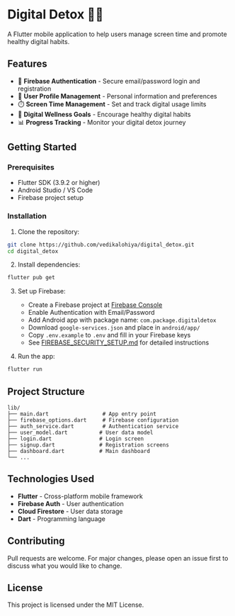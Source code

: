 # Digital Detox 📱🧘

A Flutter mobile application to help users manage screen time and promote healthy digital habits.

## Features

- 🔐 **Firebase Authentication** - Secure email/password login and registration
- 👤 **User Profile Management** - Personal information and preferences
- ⏱️ **Screen Time Management** - Set and track digital usage limits
- 🎯 **Digital Wellness Goals** - Encourage healthy digital habits
- 📊 **Progress Tracking** - Monitor your digital detox journey

## Getting Started

### Prerequisites
- Flutter SDK (3.9.2 or higher)
- Android Studio / VS Code
- Firebase project setup

### Installation

1. Clone the repository:
```bash
git clone https://github.com/vedikalohiya/digital_detox.git
cd digital_detox
```

2. Install dependencies:
```bash
flutter pub get
```

3. Set up Firebase:
   - Create a Firebase project at [Firebase Console](https://console.firebase.google.com)
   - Enable Authentication with Email/Password
   - Add Android app with package name: `com.package.digitaldetox`
   - Download `google-services.json` and place in `android/app/`
   - Copy `.env.example` to `.env` and fill in your Firebase keys
   - See [FIREBASE_SECURITY_SETUP.md](FIREBASE_SECURITY_SETUP.md) for detailed instructions

4. Run the app:
```bash
flutter run
```

## Project Structure
```
lib/
├── main.dart                 # App entry point
├── firebase_options.dart     # Firebase configuration
├── auth_service.dart         # Authentication service
├── user_model.dart          # User data model
├── login.dart               # Login screen
├── signup.dart              # Registration screens
├── dashboard.dart           # Main dashboard
└── ...
```

## Technologies Used
- **Flutter** - Cross-platform mobile framework
- **Firebase Auth** - User authentication
- **Cloud Firestore** - User data storage
- **Dart** - Programming language

## Contributing
Pull requests are welcome. For major changes, please open an issue first to discuss what you would like to change.

## License
This project is licensed under the MIT License.
